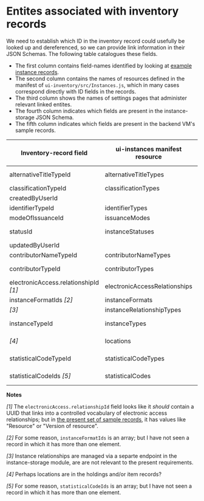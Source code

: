 # Entites associated with inventory records

We need to establish which ID in the inventory record could usefully be looked up and dereferenced, so we can provide link information in their JSON Schemas. The following table catalogues these fields.

* The first column contains field-names identified by looking at [example instance records](https://issues.folio.org/secure/attachment/15615/15615_UChicagoInstances_20181218+%282%29.json).
* The second column contains the names of resources defined in the manifest of `ui-inventory/src/Instances.js`, which in many cases correspond directly with ID fields in the records.
* The third column shows the names of settings pages that administer relevant linked entites.
* The fourth column indicates which fields are present in the instance-storage JSON Schema.
* The fifth column indicates which fields are present in the backend VM's sample records.

| Inventory-record field                | ui-instances manifest resource | Settings page entries         | In schema? | In records?
| ------------------------------------- | ------------------------------ | ----------------------------- | ---------- | -----------
| alternativeTitleTypeId                | alternativeTitleTypes          | Alternative title types       | absent     |
| classificationTypeId                  | classificationTypes            | _[hardcoded]_                 |            |
| createdByUserId                       |                                |                               | absent     |
| identifierTypeId                      | identifierTypes                | _[hardcoded]_                 |            |
| modeOfIssuanceId                      | issuanceModes                  | _[hardcoded]_                 |            |
| statusId                              | instanceStatuses               | Instance status types         |            |
| updatedByUserId                       |                                |                               | absent     |
| contributorNameTypeId                 | contributorNameTypes           | _[hardcoded]_                 |            |
| contributorTypeId                     | contributorTypes               | Contributor types             |            |
| electronicAccess.relationshipId _[1]_ | electronicAccessRelationships  | URL relationship              |            |
| instanceFormatIds _[2]_               | instanceFormats                | Formats                       |            |
| _[3]_                                 | instanceRelationshipTypes      | _[hardcoded]_                 | absent     |
| instanceTypeId                        | instanceTypes                  | Resource types                |            |
| _[4]_                                 | locations                      | Organization &rarr; Locations | absent     |
| statisticalCodeTypeId                 | statisticalCodeTypes           | Statistical code types        |            |
| statisticalCodeIds _[5]_              | statisticalCodes               | Statistical codes             | absent     |

**Notes**

_[1]_ The `electronicAccess.relationshipId` field looks like it _should_ contain a UUID that links into a controlled vocabulary of electronic access relationships; but in [the present set of sample records](https://issues.folio.org/secure/attachment/15615/15615_UChicagoInstances_20181218+%282%29.json), it has values like "Resource" or "Version of resource".

_[2]_ For some reason, `instanceFormatIds` is an array; but I have not seen a record in which it has more than one element.

_[3]_ Instance relationships are managed via a separte endpoint in the instance-storage module, are are not relevant to the present requirements.

_[4]_ Perhaps locations are in the holdings and/or item records?

_[5]_ For some reason, `statisticalCodeIds` is an array; but I have not seen a record in which it has more than one element.


